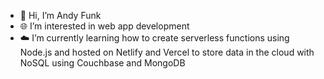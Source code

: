 - 🖖 Hi, I’m Andy Funk
- 🌐 I’m interested in web app development
- ☁️ I’m currently learning how to create serverless functions using Node.js and hosted on Netlify and Vercel to store data in the cloud with NoSQL using Couchbase and MongoDB

<!---
andrewpfunk/andrewpfunk is a ✨ special ✨ repository because its `README.md` (this file) appears on your GitHub profile.
You can click the Preview link to take a look at your changes.
--->
